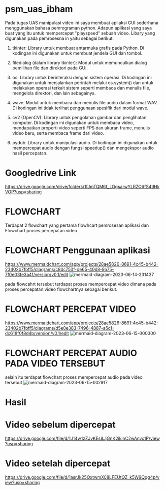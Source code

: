 # psm_uas_ibham


Pada tugas UAS manipulasi video ini saya membuat apliaksi GUI sederhana menggunakan bahasa pemrograman python. Adapun aplikasi yang saya buat yang itu untuk mempercepat  "playspeed" sebuah video.
Libary yang digunakan pada pemrosesna in yaitu sebagai berikut.

1. tkinter: Library untuk membuat antarmuka grafis pada Python. Di kodingan ini digunakan untuk membuat jendela GUI dan tombol.

2. filedialog (dalam library tkinter): Modul untuk memunculkan dialog pemilihan file dan direktori pada GUI.

3. os: Library untuk berinteraksi dengan sistem operasi. Di kodingan ini digunakan untuk menjalankan perintah melalui os.system() dan untuk melakukan operasi terkait sistem seperti membaca dan menulis file, mengelola direktori, dan lain sebagainya.

4. wave: Modul untuk membaca dan menulis file audio dalam format WAV. Di kodingan ini tidak terlihat penggunaan spesifik dari modul wave.

5. cv2 (OpenCV): Library untuk pengolahan gambar dan penglihatan komputer. Di kodingan ini digunakan untuk membaca video, mendapatkan properti video seperti FPS dan ukuran frame, menulis video baru, serta membaca frame dari video.

6. pydub: Library untuk manipulasi audio. Di kodingan ini digunakan untuk mempercepat audio dengan fungsi speedup() dan mengekspor audio hasil percepatan.

# Googledrive Link
https://drive.google.com/drive/folders/1fJmTQM6f_LOgsarwYLRZO6fS4tlHkVOP?usp=sharing

# FLOWCHART 

Terdapat 2 flowchart yang pertama flowhcart pemrosesan aplikasi dan Flowchart proses percepatan video

# FLOWCHART Penggunaan aplikasi
https://www.mermaidchart.com/app/projects/28ae5826-8691-4c45-b442-23402b7fbff5/diagrams/c8dc750f-de65-40d8-9a75-7f0e03fe3a41/version/v0.1/edit 
![mermaid-diagram-2023-06-14-231437](https://github.com/Ibhamb17/psm_uas_ibham/assets/78264829/9d272987-e4b9-4f69-898c-7cf150c8852b)


pada flowcahrt tersebut terdapat proses mempercepat video dimana pada proses percepatan video flowchartnya sebagai berikut.
# FLOWCHART PERCEPAT VIDEO
https://www.mermaidchart.com/app/projects/28ae5826-8691-4c45-b442-23402b7fbff5/diagrams/d5e0e383-7496-4887-a5c1-dc618f0f8d4b/version/v0.1/edit
![mermaid-diagram-2023-06-15-000300](https://github.com/Ibhamb17/psm_uas_ibham/assets/78264829/6987754d-395b-4c8b-a625-7fdab53fdc57)


# FLOWCHART PERCEPAT AUDIO PADA VIDEO TERSEBUT
selain itu terdapat flowchart proses mempercepat audio pada video tersebut 
![mermaid-diagram-2023-06-15-002917](https://github.com/Ibhamb17/psm_uas_ibham/assets/78264829/5d2273ed-d284-4510-8720-04c09c482dbd)


# Hasil
# Video sebelum dipercepat
https://drive.google.com/file/d/1J14w1zZJyKEs8JjGnK2jklnC2wAnyc1P/view?usp=sharing

# Video setelah dipercepat
https://drive.google.com/file/d/1asrJk25QxtwmX08LFEUtQZ_k5W9Qqg4p/view?usp=sharing 
